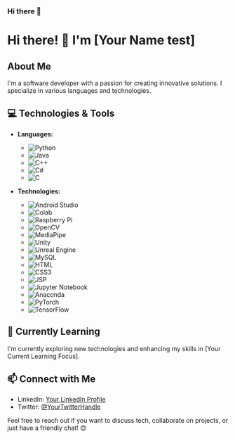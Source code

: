 ### Hi there 👋

<!--
**yujin45/yujin45** is a ✨ _special_ ✨ repository because its `README.md` (this file) appears on your GitHub profile.

Here are some ideas to get you started:

- 🔭 I’m currently working on ...
- 🌱 I’m currently learning ...
- 👯 I’m looking to collaborate on ...
- 🤔 I’m looking for help with ...
- 💬 Ask me about ...
- 📫 How to reach me: ...
- 😄 Pronouns: ...
- ⚡ Fun fact: ...
-->

# Hi there! 👋 I'm [Your Name test]

## About Me
I'm a software developer with a passion for creating innovative solutions. I specialize in various languages and technologies.

## 💻 Technologies & Tools
- **Languages:** 
  - ![Python](https://img.shields.io/badge/Python-Expert-brightgreen) 
  - ![Java](https://img.shields.io/badge/Java-Expert-brightgreen) 
  - ![C++](https://img.shields.io/badge/C++-Intermediate-blue) 
  - ![C#](https://img.shields.io/badge/C%23-Intermediate-blue)
  - ![C](https://img.shields.io/badge/C-Beginner-lightgrey)
    
- **Technologies:**
  - ![Android Studio](https://img.shields.io/badge/Android%20Studio-Expert-brightgreen)
  - ![Colab](https://img.shields.io/badge/Colab-Expert-brightgreen)
  - ![Raspberry Pi](https://img.shields.io/badge/Raspberry%20Pi-Expert-brightgreen)
  - ![OpenCV](https://img.shields.io/badge/OpenCV-Expert-brightgreen)
  - ![MediaPipe](https://img.shields.io/badge/MediaPipe-Intermediate-blue)
  - ![Unity](https://img.shields.io/badge/Unity-Intermediate-blue)
  - ![Unreal Engine](https://img.shields.io/badge/Unreal%20Engine-Intermediate-blue)
  - ![MySQL](https://img.shields.io/badge/MySQL-Intermediate-blue)
  - ![HTML](https://img.shields.io/badge/HTML-Intermediate-blue)
  - ![CSS3](https://img.shields.io/badge/CSS3-Intermediate-blue)
  - ![JSP](https://img.shields.io/badge/JSP-Intermediate-blue)
  - ![Jupyter Notebook](https://img.shields.io/badge/Jupyter%20Notebook-Intermediate-blue)
  - ![Anaconda](https://img.shields.io/badge/Anaconda-Intermediate-blue)
  - ![PyTorch](https://img.shields.io/badge/PyTorch-Intermediate-blue)
  - ![TensorFlow](https://img.shields.io/badge/TensorFlow-Intermediate-blue)

## 🌱 Currently Learning
I'm currently exploring new technologies and enhancing my skills in [Your Current Learning Focus].

## 📫 Connect with Me
- LinkedIn: [Your LinkedIn Profile](https://www.linkedin.com/in/yourprofile)
- Twitter: [@YourTwitterHandle](https://twitter.com/yourhandle)

Feel free to reach out if you want to discuss tech, collaborate on projects, or just have a friendly chat! 😊

